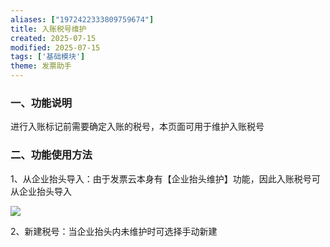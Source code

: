 ```yaml
---
aliases: ["1972422333809759674"]
title: 入账税号维护
created: 2025-07-15
modified: 2025-07-15
tags: ['基础模块']
theme: 发票助手
---
```


### 一、功能说明

进行入账标记前需要确定入账的税号，本页面可用于维护入账税号

### 二、功能使用方法

1、从企业抬头导入：由于发票云本身有【企业抬头维护】功能，因此入账税号可从企业抬头导入

![](https://myhelpdoc.oss-cn-heyuan.aliyuncs.com/mdimages/0a45e11fb97fccd2fed61ca8209c50e8.jpg)

2、新建税号：当企业抬头内未维护时可选择手动新建

